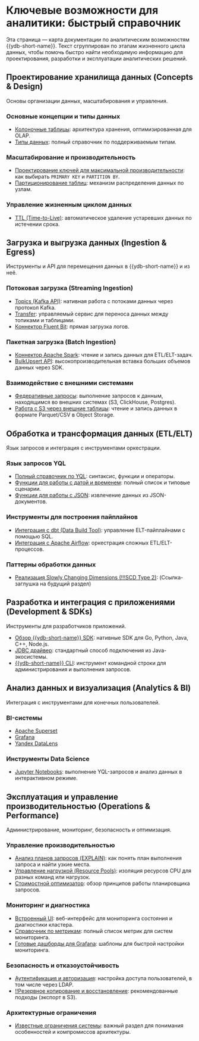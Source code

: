 # Ключевые возможности для аналитики: быстрый справочник

Эта страница — карта документации по аналитическим возможностям {{ydb-short-name}}. Текст сгруппирован по этапам жизненного цикла данных, чтобы помочь быстро найти необходимую информацию для проектирования, разработки и эксплуатации аналитических решений.


## Проектирование хранилища данных (Concepts & Design)

Основы организации данных, масштабирования и управления.

### Основные концепции и типы данных

  - [Колоночные таблицы](../../../concepts/datamodel/table.md#column-oriented-tables): архитектура хранения, оптимизированная для OLAP.
  - [Типы данных](../../../yql/reference/types/index.md): полный справочник по поддерживаемым типам.

### Масштабирование и производительность

  - [Проектирование ключей для максимальной производительности](../../../dev/primary-key/column-oriented.md): как выбирать `PRIMARY KEY` и `PARTITION BY`.
  - [Партиционирование таблиц](../../../concepts/datamodel/table.md#olap-tables-partitioning): механизм распределения данных по узлам.

### Управление жизненным циклом данных

  - [TTL (Time-to-Live)](../../../concepts/ttl.md): автоматическое удаление устаревших данных по истечении срока.

## Загрузка и выгрузка данных (Ingestion & Egress)

Инструменты и API для перемещения данных в {{ydb-short-name}} и из неё.

### Потоковая загрузка (Streaming Ingestion)

  - [Topics (Kafka API)](../../../concepts/datamodel/topic.md): нативная работа с потоками данных через протокол Kafka.
  - [Transfer](../../../concepts/transfer.md): управляемый сервис для переноса данных между топиками и таблицами.
  - [Коннектор Fluent Bit](../../../integrations/ingestion/fluent-bit.md): прямая загрузка логов.

### Пакетная загрузка (Batch Ingestion)

  - [Коннектор Apache Spark](../../../integrations/ingestion/spark.md): чтение и запись данных для ETL/ELT-задач.
  - [BulkUpsert API](../../../recipes/ydb-sdk/bulk-upsert.md): высокопроизводительная вставка больших объемов данных через SDK.

### Взаимодействие с внешними системами

  - [Федеративные запросы](../../../concepts/federated_query/index.md): выполнение запросов к данным, находящимся во внешних системах (S3, ClickHouse, Postgres).
  - [Работа с S3 через внешние таблицы](../../../concepts/federated_query/s3/external_table.md): чтение и запись данных в формате Parquet/CSV в Object Storage.

## Обработка и трансформация данных (ETL/ELT)

Язык запросов и интеграция с инструментами оркестрации.

### Язык запросов YQL

  - [Полный справочник по YQL](../../../yql/reference/index.md): синтаксис, функции и операторы.
  - [Функции для работы с датой и временем](../../../yql/reference/udf/list/datetime.md): полный список и типовые сценарии.
  - [Функции для работы с JSON](../../../yql/reference/builtins/json.md): извлечение данных из JSON-документов.

### Инструменты для построения пайплайнов

   - [Интеграция с dbt (Data Build Tool)](../../../integrations/migration/dbt.md): управление ELT-пайплайнами с помощью SQL.
   - [Интеграция с Apache Airflow](../../../integrations/orchestration/airflow.md): оркестрация сложных ETL/ELT-процессов.

### Паттерны обработки данных

  - [Реализация Slowly Changing Dimensions (!!!SCD Type 2)](.): (Ссылка-заглушка на будущий раздел)

## Разработка и интеграция с приложениями (Development & SDKs)

Инструменты для разработчиков приложений.

  - [Обзор {{ydb-short-name}} SDK](../../../reference/ydb-sdk/index.md): нативные SDK для Go, Python, Java, C++, Node.js.
  - [JDBC драйвер](../../../reference/languages-and-apis/jdbc-driver/index.md): стандартный способ подключения из Java-экосистемы.
  - [{{ydb-short-name}} CLI](../../../reference/ydb-cli/index.md): инструмент командной строки для администрирования и выполнения запросов.

## Анализ данных и визуализация (Analytics & BI)

Интеграция с инструментами для конечных пользователей.

### BI-системы

  - [Apache Superset](../../../integrations/visualization/superset.md)
  - [Grafana](../../../integrations/visualization/grafana.md)
  - [Yandex DataLens](../../../integrations/visualization/datalens.md)

### Инструменты Data Science

  - [Jupyter Notebooks](../../../integrations/gui/jupyter.md): выполнение YQL-запросов и анализ данных в интерактивном режиме.

## Эксплуатация и управление производительностью (Operations & Performance)

Администрирование, мониторинг, безопасность и оптимизация.

### Управление производительностью

  - [Анализ планов запросов (EXPLAIN)](../../../dev/query-plans-optimization.md): как понять план выполнения запроса и найти узкие места.
  - [Управление нагрузкой (Resource Pools)](../../../dev/resource-consumption-management.md): изоляция ресурсов CPU для разных команд или нагрузок.
  - [Стоимостной оптимизатор](../../../concepts/optimizer.md): обзор принципов работы планировщика запросов.

### Мониторинг и диагностика

  - [Встроенный UI](../../../reference/embedded-ui/index.md): веб-интерфейс для мониторинга состояния и диагностики кластера.
  - [Справочник по метрикам](../../../reference/observability/metrics/index.md): полный список метрик для систем мониторинга.
  - [Готовые дашборды для Grafana](../../../reference/observability/metrics/grafana-dashboards.md): шаблоны для быстрой настройки мониторинга.

### Безопасность и отказоустойчивость

  - [Аутентификация и авторизация](../../../security/authentication.md): настройка доступа пользователей, в том числе через LDAP.
  - [!!Резервное копирование и восстановление](.): рекомендованные подходы (экспорт в S3).

### Архитектурные ограничения

  - [Известные ограничения системы](limitations.md): важный раздел для понимания особенностей и компромиссов архитектуры.
